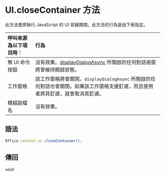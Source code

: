 # <a name="uiclosecontainer-method"></a>UI.closeContainer 方法

此方法會將執行 JavaScript 的 UI 容器關閉。此方法的行為是由下表指定。

| 呼叫來源為以下項目時： | 行為 |
|:-----------------|:---------|
| 無 UI 命令按鈕 | 沒有效果。[displayDialogAsync](officeui.displaydialogasync.md) 所開啟的任何對話視窗將會維持開啟狀態。 |
| 工作窗格 | 該工作窗格將會關閉。`displayDialogAsync` 所開啟的任何對話也會關閉。如果該工作窗格支援釘選，而且使用者將其釘選，就會取消其釘選。 |
| 模組副檔名 | 沒有效果。 |

## <a name="syntax"></a>語法

```js
Office.context.ui.closeContainer();
```

## <a name="returns"></a>傳回
void